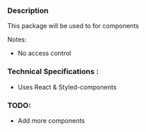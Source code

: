 ### Description

This package will be used to for components

Notes:
- No access control

### Technical Specifications :

- Uses React & Styled-components

### TODO:

- Add more components